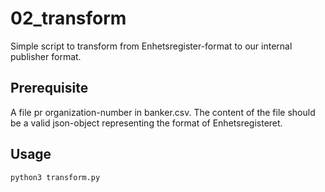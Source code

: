 # 02_transform

Simple script to transform from Enhetsregister-format to our internal publisher format.

## Prerequisite
A file pr organization-number in banker.csv. The content of the file should be a valid json-object representing the format of Enhetsregisteret.

## Usage
```
python3 transform.py
```

